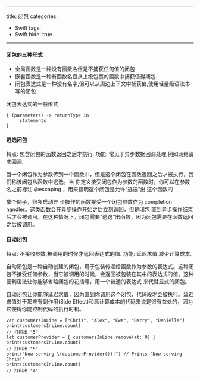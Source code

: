 
---
title:  闭包
categories:
- Swift
tags: 
- Swift
hide: true
---

#### 闭包的三种形式

- 全局函数是一种没有函数名但是不捕获任何值的闭包 
- 嵌套函数是一种有函数名且从上级包裹的函数中捕获值得闭包
- 闭包表达式是一种没有名字,但可以从周边上下文中捕获值,使用轻量级语法书写的闭包

闭包表达式的一般形式

```
{ (parameters) -> returnType in
     statements
}

```

#### 逃逸闭包
特点: 包含闭包的函数返回之后才执行.
功能: 常见于异步数据回调处理,例如网络请求回调.

当一个闭包作为参数传到一个函数中，但是这个闭包在函数返回之后才被执行，我们称该闭包从函数中逃逸。当 你定义接受闭包作为参数的函数时，你可以在参数名之前标注 @escaping ，用来指明这个闭包是允许“逃逸”出 这个函数的

举个例子，很多启动异 步操作的函数接受一个闭包参数作为 completion handler。这类函数会在异步操作开始之后立刻返回，但是闭包 直到异步操作结束后才会被调用。在这种情况下，闭包需要“逃逸”出函数，因为闭包需要在函数返回之后被调用。

#### 自动闭包

特点:   不接收参数,被调用的时候才返回表达式的值.
功能:   延迟求值,减少计算成本.

自动闭包是一种自动创建的闭包，用于包装传递给函数作为参数的表达式。这种闭包不接受任何参数，当它被调用的时候，会返回被包装在其中的表达式的值。这种便利语法让你能够省略闭包的花括号，用一个普通的表达式
来代替显式的闭包。

自动闭包让你能够延迟求值，因为直到你调用这个闭包，代码段才会被执行。延迟求值对于那些有副作用(Side Effect)和高计算成本的代码来说是很有益处的，因为它使得你能控制代码的执行时机。

```
var customersInLine = ["Chris", "Alex", "Ewa", "Barry", "Daniella"] 
print(customersInLine.count)
// 打印出 "5"
let customerProvider = { customersInLine.remove(at: 0) } 
print(customersInLine.count)
// 打印出 "5"
print("Now serving \(customerProvider())!") // Prints "Now serving Chris!"
print(customersInLine.count)
// 打印出 "4"
```
